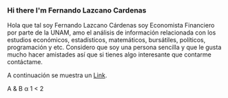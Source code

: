 ### Hi there  I'm Fernando Lazcano Cardenas 


Hola que tal soy Fernando Lazcano Cárdenas soy Economista Financiero por parte de la UNAM, amo el análisis de información relacionada con los estudios económicos, estadísticos, matemáticos, bursátiles, políticos, programación y etc.  Considero que soy una persona sencilla y que le gusta mucho hacer amistades así que si tienes algo interesante que contarme contáctame. 



A continuación se muestra un [Link](https://ejemplo.com/ "Título opcional del enlace").

A & B
&alpha;
1 < 2
<p>
